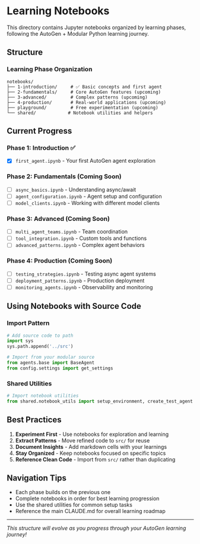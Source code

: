 # Learning Notebooks

This directory contains Jupyter notebooks organized by learning phases, following the AutoGen + Modular Python learning journey.

## Structure

### Learning Phase Organization
```
notebooks/
├── 1-introduction/     # ✅ Basic concepts and first agent
├── 2-fundamentals/     # Core AutoGen features (upcoming)
├── 3-advanced/         # Complex patterns (upcoming)
├── 4-production/       # Real-world applications (upcoming)
├── playground/         # Free experimentation (upcoming)
└── shared/            # Notebook utilities and helpers
```

## Current Progress

### Phase 1: Introduction ✅
- [x] `first_agent.ipynb` - Your first AutoGen agent exploration

### Phase 2: Fundamentals (Coming Soon)
- [ ] `async_basics.ipynb` - Understanding async/await
- [ ] `agent_configuration.ipynb` - Agent setup and configuration
- [ ] `model_clients.ipynb` - Working with different model clients

### Phase 3: Advanced (Coming Soon)
- [ ] `multi_agent_teams.ipynb` - Team coordination
- [ ] `tool_integration.ipynb` - Custom tools and functions
- [ ] `advanced_patterns.ipynb` - Complex agent behaviors

### Phase 4: Production (Coming Soon)
- [ ] `testing_strategies.ipynb` - Testing async agent systems
- [ ] `deployment_patterns.ipynb` - Production deployment
- [ ] `monitoring_agents.ipynb` - Observability and monitoring

## Using Notebooks with Source Code

### Import Pattern
```python
# Add source code to path
import sys
sys.path.append('../src')

# Import from your modular source
from agents.base import BaseAgent
from config.settings import get_settings
```

### Shared Utilities
```python
# Import notebook utilities
from shared.notebook_utils import setup_environment, create_test_agent
```

## Best Practices

1. **Experiment First** - Use notebooks for exploration and learning
2. **Extract Patterns** - Move refined code to `src/` for reuse
3. **Document Insights** - Add markdown cells with your learnings
4. **Stay Organized** - Keep notebooks focused on specific topics
5. **Reference Clean Code** - Import from `src/` rather than duplicating

## Navigation Tips

- Each phase builds on the previous one
- Complete notebooks in order for best learning progression
- Use the shared utilities for common setup tasks
- Reference the main CLAUDE.md for overall learning roadmap

---

*This structure will evolve as you progress through your AutoGen learning journey!*